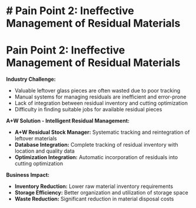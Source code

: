 # # Pain Point 2: Ineffective Management of Residual Materials

# Pain Point 2: Ineffective Management of Residual Materials
**Industry Challenge:**
- Valuable leftover glass pieces are often wasted due to poor tracking
- Manual systems for managing residuals are inefficient and error-prone
- Lack of integration between residual inventory and cutting optimization
- Difficulty in finding suitable jobs for available residual pieces

**A+W Solution - Intelligent Residual Management:**
- **A+W Residual Stock Manager:** Systematic tracking and reintegration of leftover materials
- **Database Integration:** Complete tracking of residual inventory with location and quality data
- **Optimization Integration:** Automatic incorporation of residuals into cutting optimization

**Business Impact:**
- **Inventory Reduction:** Lower raw material inventory requirements
- **Storage Efficiency:** Better organization and utilization of storage space
- **Waste Reduction:** Significant reduction in material disposal costs

